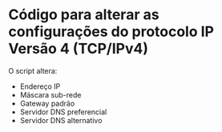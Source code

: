 # Código para alterar as configurações do protocolo IP Versão 4 (TCP/IPv4)

O script altera:

 - Endereço IP
 - Máscara sub-rede
 - Gateway padrão
 - Servidor DNS preferencial
 - Servidor DNS alternativo

